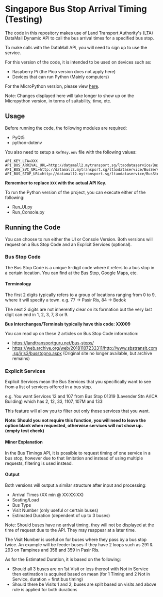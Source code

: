 # Singapore Bus Stop Arrival Timing (Testing)

The code in this repository makes use of Land Transport Authority's (LTA) DataMall Dynamic API to call the bus arrival times for a specified bus stop.

To make calls with the DataMall API, you will need to sign up to use the service.

For this version of the code, it is intended to be used on devices such as:

* Raspberry Pi (the Pico version does not apply here)
* Devices that can run Python (Mainly computers)

For the MicroPython version, please view [here](https://github.com/TwelfthDoctor1/BusSvcDisplay-micropython).

Note: Changes displayed here will take longer to show up on the Micropython version, in terms of suitability, time, etc.

## Usage

Before running the code, the following modules are required:
* PyQt5
* python-dotenv

You also need to setup a `RefKey.env` file with the following values:

```dotenv
API_KEY_LTA=XXX
API_BUS_ARRIVAL_URL=http://datamall2.mytransport.sg/ltaodataservice/BusArrivalv2
API_BUS_SVC_URL=http://datamall2.mytransport.sg/ltaodataservice/BusServices
API_BUS_STOP_URL=http://datamall2.mytransport.sg/ltaodataservice/BusStops
```

**Remember to replace `XXX` with the actual API Key.**

To run the Python version of the project, you can execute either of the following:
* Run_UI.py
* Run_Console.py

## Running the Code

You can choose to run either the UI or Console Version. Both versions will request on a Bus Stop Code and an Explicit Services (optional).

### Bus Stop Code

The Bus Stop Code is a unique 5-digit code where it refers to a bus stop in a certain location. You can find at the Bus Stop, Google Maps, etc.

#### Terminology

The first 2 digits typically refers to a group of locations ranging from 0 to 9, where it will specify a town. e.g. 77 -> Pasir Ris, 84 -> Bedok

The next 2 digits are not inherently clear on its formation but the very last digit can end in 1, 2, 3, 7, 8 or 9.

**Bus Interchanges/Terminals typically have this code: XX009**

You can read up on these 2 articles on Bus Stop Code information:
* https://landtransportguru.net/bus-stops/
* https://web.archive.org/web/20181107233311/http://www.sbstransit.com.sg/iris3/busstopno.aspx (Original site no longer available, but archive remains)

### Explicit Services

Explicit Services mean the Bus Services that you specifically want to see from a list of services offered in a bus stop.

e.g. You want Services 12 and 107 from Bus Stop 01319 (Lavender Stn A/ICA Building) which has 2, 12, 33, 1107, 107M and 133

This feature will allow you to filter out only those services that you want.

**Note: Should you not require this function, you will need to leave the option blank when requested, otherwise services will not show up. (empty test check)**

#### Minor Explanation

In the Bus Timings API, it is possible to request timing of one service in a bus stop, however due to that limitation and instead of using multiple requests, filtering is used instead.

#### Output

Both versions will output a similar structure after input and processing:
* Arrival Times (XX min @ XX:XX:XX)
* Seating/Load
* Bus Type
* Visit Number (only useful or certain buses)
* Estimated Duration (dependent of up to 3 buses)

Note: Should buses have no arrival timing, they will not be displayed at the time of request due to the API. They may reappear at a later time.

The Visit Number is useful on for buses where they pass by a bus stop twice. An example will be feeder buses if they have 2 loops such as 291 & 293 on Tampines and 358 and 359 in Pasir Ris.

As for the Estimated Duration, it is based on the following:
* Should all 3 buses are on 1st Visit or less thereof with Not in Service then estimation is acquired based on mean (for 1 Timing and 2 Not in Service, duration = first bus timing)
* Should there be Visits 1 and 2, buses are split based on visits and above rule is applied for both durations
